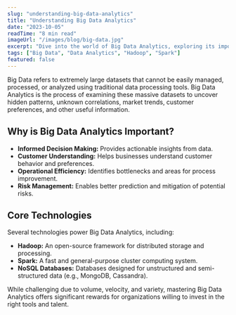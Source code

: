 ```yaml
---
slug: "understanding-big-data-analytics"
title: "Understanding Big Data Analytics"
date: "2023-10-05"
readTime: "8 min read"
imageUrl: "/images/blog/big-data.jpg"
excerpt: "Dive into the world of Big Data Analytics, exploring its importance, challenges, and the technologies driving insights from massive datasets."
tags: ["Big Data", "Data Analytics", "Hadoop", "Spark"]
featured: false
---
```


Big Data refers to extremely large datasets that cannot be easily managed, processed, or analyzed using traditional data processing tools. Big Data Analytics is the process of examining these massive datasets to uncover hidden patterns, unknown correlations, market trends, customer preferences, and other useful information.

## Why is Big Data Analytics Important?

*   **Informed Decision Making:** Provides actionable insights from data.
*   **Customer Understanding:** Helps businesses understand customer behavior and preferences.
*   **Operational Efficiency:** Identifies bottlenecks and areas for process improvement.
*   **Risk Management:** Enables better prediction and mitigation of potential risks.

## Core Technologies

Several technologies power Big Data Analytics, including:

*   **Hadoop:** An open-source framework for distributed storage and processing.
*   **Spark:** A fast and general-purpose cluster computing system.
*   **NoSQL Databases:** Databases designed for unstructured and semi-structured data (e.g., MongoDB, Cassandra).

While challenging due to volume, velocity, and variety, mastering Big Data Analytics offers significant rewards for organizations willing to invest in the right tools and talent. 